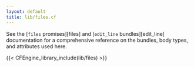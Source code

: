 ```yaml
---
layout: default
title: lib/files.cf
---
```


See the [`files` promises][files] and [`edit_line` bundles][edit_line]
documentation for a comprehensive reference on
the bundles, body types, and attributes used here.

{{< CFEngine_library_include(lib/files) >}}
